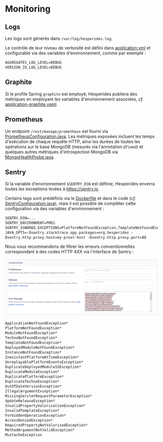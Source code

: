 # Monitoring

## Logs

Les logs sont générés dans `/var/log/hesperides.log`.

Le contrôle de leur niveau de verbosité est défini dans [application.yml](https://github.com/voyages-sncf-technologies/hesperides/blob/master/bootstrap/src/main/resources/application.yml)
et configurable via des variables d'environnement, comme par exemple :

    AGGREGATES_LOG_LEVEL=DEBUG
    VERSION_ID_LOG_LEVEL=DEBUG


## Graphite

Si le profile Spring `graphite` est employé, Hesperides publiera des métriques en employant les variables d'environnement associées,
_cf._ [application-graphite.yaml](https://github.com/voyages-sncf-technologies/hesperides/blob/master/bootstrap/src/main/resources/application-graphite.yaml).


## Prometheus

Un endpoint `/rest/manage/prometheus` est fourni via [PrometheusConfiguration.java](https://github.com/voyages-sncf-technologies/hesperides/blob/master/core/infrastructure/src/main/java/org/hesperides/core/infrastructure/monitoring/PrometheusConfiguration.java).
Les métriques exposées incluent les temps d'exécution de chaque requête HTTP, ainsi les durées de toutes les opérations sur le base MongoDB
(mesurés via l'annotation `@Timed`) et quelques autres métriques d'introspection MongoDB via [MongoHealthProbe.java](https://github.com/voyages-sncf-technologies/hesperides/blob/master/core/infrastructure/src/main/java/org/hesperides/core/infrastructure/mongo/monitoring/MongoHealthProbe.java).


## Sentry

Si la variable d'environnement `$SENTRY_DSN` est définie, Hesperides enverra toutes les exceptions levées à <https://sentry.io>.

Certains tags sont prédéfinis via le [Dockerfile](https://github.com/voyages-sncf-technologies/hesperides/blob/master/Dockerfile#L32)
et dans le code (_cf._ [SentryConfiguration.java](https://github.com/voyages-sncf-technologies/hesperides/blob/master/core/infrastructure/src/main/java/org/hesperides/core/infrastructure/monitoring/SentryConfiguration.java)),
mais il est possible de compléter cette configuration via des variables d'environnement :

    SENTRY_DSN=...
    SENTRY_ENVIRONMENT=PRD1
    SENTRY_IGNORED_EXCEPTIONS=PlatformNotFoundException,TemplateNotFoundException
    JAVA_OPTS=-Dsentry.stacktrace.app.packages=org.hesperides -Dsentry.http.proxy.host=my-proxt-host -Dsentry.http.proxy.port=80

Nous vous recommandons de filtrer les erreurs conventionnelles correspondant à des codes HTTP 4XX via l'interface de Sentry :

![](sentry-error-message-filter.png)

    ApplicationNotFoundException*
    PlatformNotFoundException*
    ModuleNotFoundException*
    TechnoNotFoundException*
    TemplateNotFoundException*
    DeployedModuleNotFoundException*
    InstanceNotFoundException*
    InexistantPlatformAtTimeException*
    UnreplayablePlatformEventsException*
    DuplicateDeployedModuleIdException*
    DuplicateModuleException*
    DuplicatePlatformException*
    DuplicateTechnoException*
    OutOfDateVersionException*
    IllegalArgumentException*
    MissingServletRequestParameterException*
    UpdateReleaseException*
    InvalidPropertyValorisationException*
    InvalidTemplateException*
    ForbiddenOperationException*
    AccessDeniedException*
    RequiredPropertyNotValorisedException*
    MethodArgumentNotValidException*
    MustacheException
